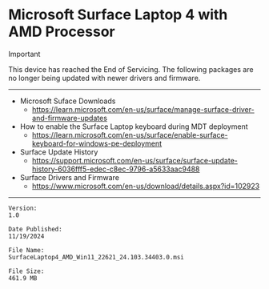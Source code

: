# Microsoft Surface Laptop 4 with AMD Processor

> [!IMPORTANT]
> This device has reached the End of Servicing. The following packages are no longer being updated with newer drivers and firmware.

---

* Microsoft Suface Downloads
  * https://learn.microsoft.com/en-us/surface/manage-surface-driver-and-firmware-updates
* How to enable the Surface Laptop keyboard during MDT deployment
  * https://learn.microsoft.com/en-us/surface/enable-surface-keyboard-for-windows-pe-deployment
* Surface Update History
  * https://support.microsoft.com/en-us/surface/surface-update-history-6036fff5-edec-c8ec-9796-a5633aac9488
* Surface Drivers and Firmware
  * https://www.microsoft.com/en-us/download/details.aspx?id=102923

---

```text
Version:
1.0

Date Published:
11/19/2024

File Name:
SurfaceLaptop4_AMD_Win11_22621_24.103.34403.0.msi

File Size:
461.9 MB
```